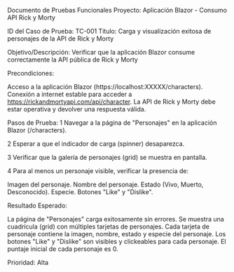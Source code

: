 ﻿Documento de Pruebas Funcionales
Proyecto: Aplicación Blazor - Consumo API Rick y Morty



ID del Caso de Prueba: TC-001
Título: Carga y visualización exitosa de personajes de la API de Rick y Morty

Objetivo/Descripción:
Verificar que la aplicación Blazor consume correctamente la API pública de Rick y Morty

Precondiciones:

Acceso a la aplicación Blazor (https://localhost:XXXXX/characters).
Conexión a internet estable para acceder a https://rickandmortyapi.com/api/character.
La API de Rick y Morty debe estar operativa y devolver una respuesta válida.

Pasos de Prueba:
1 Navegar a la página de "Personajes" en la aplicación Blazor (/characters).

2 Esperar a que el indicador de carga (spinner) desaparezca.

3 Verificar que la galería de personajes (grid) se muestra en pantalla.

4 Para al menos un personaje visible, verificar la presencia de:

Imagen del personaje.
Nombre del personaje.
Estado (Vivo, Muerto, Desconocido).
Especie.
Botones "Like" y "Dislike".


Resultado Esperado:

La página de "Personajes" carga exitosamente sin errores.
Se muestra una cuadrícula (grid) con múltiples tarjetas de personajes.
Cada tarjeta de personaje contiene la imagen, nombre, estado y especie del personaje.
Los botones "Like" y "Dislike" son visibles y clickeables para cada personaje.
El puntaje inicial de cada personaje es 0.

Prioridad: Alta
